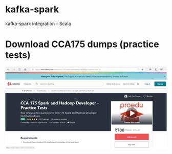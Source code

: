 # kafka-spark
kafka-spark integration - Scala

# Download CCA175 dumps (practice tests)

<a href="https://www.udemy.com/course/cca-175-spark-and-hadoop-developer-practice-tests-a/?referralCode=CFD68A0B54497B4BD2F3"  target="_blank"><img src="images/CCA175 Dumps practice exam questions.PNG"> </img></a>
